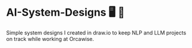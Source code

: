 # AI-System-Designs 🖥️ 📐
Simple system designs I created in draw.io to keep NLP and LLM projects on track while working at Orcawise.
